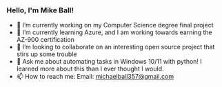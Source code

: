### Hello, I'm Mike Ball!

- 🔭 I’m currently working on my Computer Science degree final project
- 🌱 I’m currently learning Azure, and I am working towards earning the AZ-900 certification
- 👯 I’m looking to collaborate on an interesting open source project that stirs up some trouble
- 💬 Ask me about automating tasks in Windows 10/11 with python! I learned more about this than I ever thought I     would.
- 📫 How to reach me: Email: michaelball357@gmail.com


